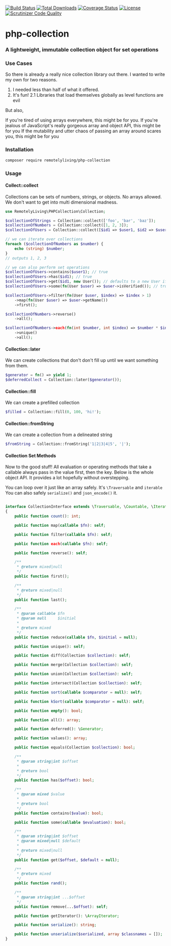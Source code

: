 [![Build Status](https://travis-ci.com/remotelyliving/php-collection.svg?branch=master)](https://travis-ci.org/remotelyliving/php-collection)
[![Total Downloads](https://poser.pugx.org/remotelyliving/php-collection/downloads)](https://packagist.org/packages/remotelyliving/php-collection)
[![Coverage Status](https://coveralls.io/repos/github/remotelyliving/php-collection/badge.svg?branch=master)](https://coveralls.io/github/remotelyliving/php-collection?branch=master) 
[![License](https://poser.pugx.org/remotelyliving/php-collection/license)](https://packagist.org/packages/remotelyliving/php-collection)
[![Scrutinizer Code Quality](https://scrutinizer-ci.com/g/remotelyliving/php-collection/badges/quality-score.png?b=master)](https://scrutinizer-ci.com/g/remotelyliving/php-collection/?branch=master)

# php-collection
### A lightweight, immutable collection object for set operations

### Use Cases

So there is already a really nice collection library out there. I wanted to write my own for two reasons.

1. I needed less than half of what it offered.
2. It's fun!
2.1 Libraries that load themselves globally as level functions are evil

But also,

If you're tired of using arrays everywhere, this might be for you.
If you're jealous of JavaScript's really gorgeous array and object API, this might be for you
If the mutability and utter chaos of passing an array around scares you, this might be for you

### Installation

```sh
composer require remotelyliving/php-collection
```

### Usage

#### Collect::collect

Collections can be sets of numbers, strings, or objects. No arrays allowed.
We don't want to get into multi dimensional madness.

```php
use RemotelyLiving\PHPCollection\Collection;

$collectionOfStrings = Collection::collect(['foo', 'bar', 'baz']);
$collectionOfNumbers = Collection::collect([1, 2, 3]);
$collectionOfUsers = Collection::collect([$id1 => $user1, $id2 => $user2, $id4 => $user3]);

// we can iterate over collections
foreach ($collectionOfNumbers as $number) {
    echo (string) $number;
}
// outputs 1, 2, 3

// we can also perform set operations
$collectionOfUsers->contains($user1); // true
$collectionOfUsers->has($id1); // true
$collectionOfUsers->get($id1, new User()); // defaults to a new User if not found
$collectionOfUsers->some(fn(User $user) => $user->isVerified()); // true if some users are verified

$collectionOfUsers->filter(fn(User $user, $index) => $index > 1)
    ->map(fn(User $user) => $user->getName())
    ->first();

$collectionOfNumbers->reverse()
    ->all();

$collectionOfNumbers->each(fn(int $number, int $index) => $number * $index)
    ->unique()
    ->all();
```

#### Collection::later

We can create collections that don't don't fill up until we want something from them.

```php
$generator = fn() => yield 1;
$deferredCollect = Collection::later($generator());
```

#### Collection::fill

We can create a prefilled collection

```php
$filled = Collection::fill(0, 100, 'hi!');
```

#### Collection::fromString

We can create a collection from a delineated string

```php
$fromString = Collection::fromString('1|2|3|4|5', '|');
```

#### Collection Set Methods

Now to the good stuff!
All evaluation or operating methods that take a callable always pass in the value first, then the key.
Below is the whole object API. It provides a lot hopefully without overstepping.

You can loop over it just like an array safely. It's `\Traversable` and `iterable`
You can also safely `serialize()` and `json_encode()` it.

```php

interface CollectionInterface extends \Traversable, \Countable, \IteratorAggregate, \Serializable, \JsonSerializable
{
    public function count(): int;

    public function map(callable $fn): self;

    public function filter(callable $fn): self;

    public function each(callable $fn): self;

    public function reverse(): self;

    /**
     * @return mixed|null
     */
    public function first();

    /**
     * @return mixed|null
     */
    public function last();

    /**
     * @param callable $fn
     * @param null     $initial
     *
     * @return mixed
     */
    public function reduce(callable $fn, $initial = null);

    public function unique(): self;

    public function diff(Collection $collection): self;

    public function merge(Collection $collection): self;

    public function union(Collection $collection): self;

    public function intersect(Collection $collection): self;

    public function sort(callable $comparator = null): self;

    public function kSort(callable $comparator = null): self;

    public function empty(): bool;

    public function all(): array;

    public function deferred(): \Generator;

    public function values(): array;

    public function equals(Collection $collection): bool;

    /**
     * @param string|int $offset
     *
     * @return bool
     */
    public function has($offset): bool;

    /**
     * @param mixed $value
     *
     * @return bool
     */
    public function contains($value): bool;

    public function some(callable $evaluation): bool;

    /**
     * @param string|int $offset
     * @param mixed|null $default
     *
     * @return mixed|null
     */
    public function get($offset, $default = null);

    /**
     * @return mixed
     */
    public function rand();

    /**
     * @param string|int ...$offset
     */
    public function remove(...$offset): self;

    public function getIterator(): \ArrayIterator;

    public function serialize(): string;

    public function unserialize($serialized, array $classnames = []);
}
```